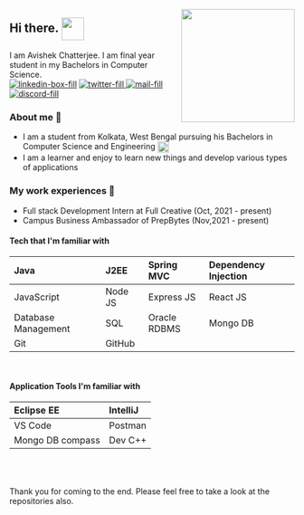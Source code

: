 <!-- ### Hi there 👋 -->
<!-- <img src="C:\Users\Avishek\Desktop\hello.gif"></img> -->
<!-- ![image](https://user-images.githubusercontent.com/76168294/145725559-ee3bac34-6b5b-4613-b3f4-aa45722b6f6c.png) -->
<a href="url"><img src="https://c.tenor.com/lUFliafCu_MAAAAC/hello.gif" align="right" height="200" width="200"></a>

 ## Hi there. <a href="url"><img src="https://raw.githubusercontent.com/TheDudeThatCode/TheDudeThatCode/master/Assets/Hi.gif" align="center" height="40" width="40"></a>
 I am Avishek Chatterjee. I am final year student in my Bachelors in Computer Science. <br>
 <a href="https://www.linkedin.com/in/avishek-chatterjee-b1a86b205/">![linkedin-box-fill](https://user-images.githubusercontent.com/76168294/145727228-afdb05e2-e18c-4c00-bc3c-fc93ec194c6c.png)</a>
 <a href="https://twitter.com/Avishek42024088">![twitter-fill](https://user-images.githubusercontent.com/76168294/145727472-d7036e60-28ff-4b42-9a7e-67bda4037bb0.png)
</a>
<a href="mailto:avichat12@gmail.com">![mail-fill](https://user-images.githubusercontent.com/76168294/145727495-1c69c6e1-6bc2-4462-9607-3aa2c28a0394.png)
</a>
<a href="https://discordapp.com/users/Avishek8083/">![discord-fill](https://user-images.githubusercontent.com/76168294/145728077-adb1850a-b4e1-4e93-b045-7aecb1e58c71.png)
</a>
<br>
 ### About me 🙂
 
 - I am a student from Kolkata, West Bengal pursuing his Bachelors in Computer Science and Engineering <a href="url"><img src="https://user-images.githubusercontent.com/76168294/145728314-ce3b991f-6756-4f56-8490-169959b908e6.png" align="center" height="20" width="20" ></a>
 - I am a learner and enjoy to learn new things and develop various types of applications
 
 ### My work experiences 🙌
 - Full stack Development Intern at Full Creative (Oct, 2021 - present)
 - Campus Business Ambassador of PrepBytes (Nov,2021 - present)
  
  #### Tech that I'm familiar with
<!--   <br> -->
  |Java|J2EE|Spring MVC|Dependency Injection|
  |:--|:--|:--|:--|
  |JavaScript|Node JS|Express JS|React JS|
  |Database Management|SQL|Oracle RDBMS|Mongo DB|
  |Git|GitHub|
  
  <br>
  
  #### Application Tools I'm familiar with
<!--   <br> -->
  |Eclipse EE| IntelliJ|
  |:--|:--|
  |VS Code|Postman|
  |Mongo DB compass|Dev C++|
 
 
  <br>
  <br><br>
  Thank you for coming to the end. Please feel free to take a look at the repositories also. 
  
 







<!--
**AvishekChatterje/AvishekChatterje** is a ✨ _special_ ✨ repository because its `README.md` (this file) appears on your GitHub profile.

Here are some ideas to get you started:

- 🔭 I’m currently working on ...
- 🌱 I’m currently learning ...
- 👯 I’m looking to collaborate on ...
- 🤔 I’m looking for help with ...
- 💬 Ask me about ...
- 📫 How to reach me: ...
- 😄 Pronouns: ...
- ⚡ Fun fact: ...
-->
